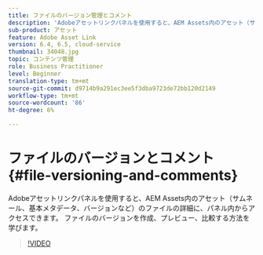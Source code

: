 ```yaml
---
title: ファイルのバージョン管理とコメント
description: 'Adobeアセットリンクパネルを使用すると、AEM Assets内のアセット（サムネール、基本メタデータ、バージョンなど）のファイルの詳細に、パネル内からアクセスできます。 ファイルのバージョンを作成、プレビュー、比較する方法を学びます。  '
sub-product: アセット
feature: Adobe Asset Link
version: 6.4, 6.5, cloud-service
thumbnail: 34048.jpg
topic: コンテンツ管理
role: Business Practitioner
level: Beginner
translation-type: tm+mt
source-git-commit: d9714b9a291ec3ee5f3dba9723de72bb120d2149
workflow-type: tm+mt
source-wordcount: '86'
ht-degree: 6%

---
```



# ファイルのバージョンとコメント{#file-versioning-and-comments}

Adobeアセットリンクパネルを使用すると、AEM Assets内のアセット（サムネール、基本メタデータ、バージョンなど）のファイルの詳細に、パネル内からアクセスできます。 ファイルのバージョンを作成、プレビュー、比較する方法を学びます。

>[!VIDEO](https://video.tv.adobe.com/v/34048/?quality=12)
